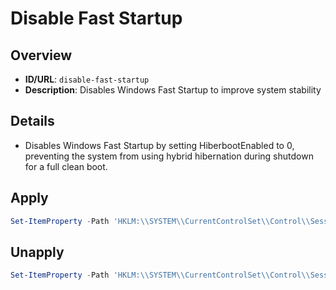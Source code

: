 # Disable Fast Startup

## Overview
- **ID/URL**: `disable-fast-startup`
- **Description**: Disables Windows Fast Startup to improve system stability





## Details

- Disables Windows Fast Startup by setting HiberbootEnabled to 0, preventing the system from using hybrid hibernation during shutdown for a full clean boot.





## Apply

```powershell { .no-copy }  
Set-ItemProperty -Path 'HKLM:\\SYSTEM\\CurrentControlSet\\Control\\Session Manager\\Power' -Name HiberbootEnabled -Value 0
```

## Unapply

```powershell
Set-ItemProperty -Path 'HKLM:\\SYSTEM\\CurrentControlSet\\Control\\Session Manager\\Power' -Name HiberbootEnabled -Value 1
```

